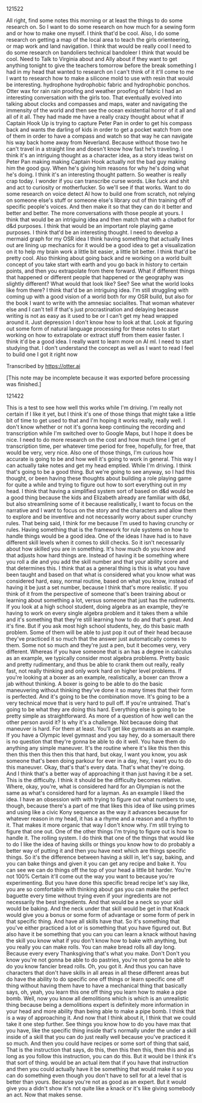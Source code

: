 121522

All right, find some notes this morning or at least the things to do some research on.
So I want to do some research on how much for a sewing form and or how to make one myself.
I think that'd be cool.
Also, I do some research on getting a map of the local area to teach the girls orienteering, or map work and land navigation.
I think that would be really cool I need to do some research on bandoliers technical bandoleer I think that would be cool.
Need to Talk to Virginia about and Ally about if they want to get anything tonight to give the teachers tomorrow before the break something I had in my head that wanted to research on I can't think of it it'll come to me I want to research how to make a silicone mold to use with resin that would be interesting.
hydrophone hydrophobic fabric and hydrophobic ponchos.
Otter wax for rain rain proofing and weather proofing of fabric I had an interesting conversation with the girls too.
That eventually evolved into talking about clocks and compasses and maps, water and navigating the immensity of the world and then see the ocean existential horror of it all and all of it all.
They had made me have a really crazy thought about what if Captain Hook Up is trying to capture Peter Pan in order to get his compass back and wants the darling of kids in order to get a pocket watch from one of them in order to have a compass and watch so that way he can navigate his way back home away from Neverland.
Because without those two he can't travel in a straight line and doesn't know how fast he's traveling.
I think it's an intriguing thought as a character idea, as a story ideas twist on Peter Pan making making Captain Hook actually not the bad guy making him the good guy.
When he's giving him reasons for why he's doing what he's doing.
I think it's an interesting thought pattern.
So weather is really crap today.
I wonder if you can transcribe curse words.
Like fuck and shit and act to curiosity or motherfucker.
So we'll see if that works.
Want to do some research on voice detect AI how to build one from scratch, not relying on someone else's stuff or someone else's library out of thin training off of specific people's voices.
And then make it so that they can do it better and better and better.
The more conversations with those people at yours.
I think that would be an intriguing idea and then match that with a chatbot for d&d purposes.
I think that would be an important role playing game purposes.
I think that'd be an interesting thought.
I need to develop a mermaid graph for my OSR idea I think having something that actually lines out are lining up mechanics for it would be a good idea to get a visualization on it to help my brain work a little bit easier, a little bit better.
I think that'd be pretty cool.
Also thinking about going back and re working on a world built concept of you take start with earth and you go back in history to certain points, and then you extrapolate from there forward.
What if different things that happened or different people that happened or the geography was slightly different? What would that look like? See? See what the world looks like from there? I think that'd be an intriguing idea.
I'm still struggling with coming up with a good vision of a world both for my OSR build, but also for the book I want to write with the amnesiac socialites.
That woman whatever else and I can't tell if that's just procrastination and delaying because writing is not as easy as it used to be or I can't get my head wrapped around it.
Just depression I don't know how to look at that.
Look at figuring out some form of natural language processing for these notes to start working on how to extrapolate or extract stuff from them easier faster.
I think it'd be a good idea.
I really want to learn more on AI ml.
I need to start studying that.
I don't understand the concept as well as I want to read I feel to build one I got it right now

Transcribed by https://otter.ai

[This note may be incomplete because it was exported before processing was finished.]

121422

This is a test to see how well this works while I'm driving.
I'm really not certain if I like it yet, but I think it's one of those things that might take a little bit of time to get used to that and I'm hoping it works really, really well.
I don't know whether or not it's gonna keep continuing the recording and transcription while I'm switched over to Google Maps, but I hope it does be nice.
I need to do more research on the cost and how much time I get of transcription time, per whatever time period for free, hopefully, for free, that would be very, very nice.
Also one of those things, I'm curious how accurate is going to be and how well it's going to work in general.
This way I can actually take notes and get my head emptied.
While I'm driving.
I think that's going to be a good thing.
But we're going to see anyway, so I had this thought, or been having these thoughts about building a role playing game for quite a while and trying to figure out how to sort everything out in my head.
I think that having a simplified system sort of based on d&d would be a good thing because the kids and Elizabeth already are familiar with d&d, but also streamlining some of it because realistically, I want to focus on the narrative and I want to focus on the story and the characters and allow them to explore and be inventive and not necessarily worry about super crunchy rules.
That being said, I think for me because I'm used to having crunchy or rules.
Having something that is the framework for rule systems on how to handle things would be a good idea.
One of the ideas I have had is to have different skill levels when it comes to skill checks.
So it isn't necessarily about how skilled you are in something.
It's how much do you know and that adjusts how hard things are.
Instead of having it be something where you roll a die and you add the skill number and that your ability score and that determines this.
I think that as a general thing is this is what you have been taught and based on that what is considered what you know what was considered hard, easy, normal routine, based on what you know, instead of having it be just a set number, because I think that's more realistic.
If you think of it from the perspective of someone that's been training about or learning about something a lot, versus someone that just has the rudiments.
If you look at a high school student, doing algebra as an example, they're having to work on every single algebra problem and it takes them a while and it's something that they're still learning how to do and that's great.
And it's fine.
But if you ask most high school students, hey, do this basic math problem.
Some of them will be able to just pop it out of their head because they've practiced it so much that the answer just automatically comes to them.
Some not so much and they're just a pen, but it becomes very, very different.
Whereas if you have someone that is an has a degree in calculus as an example, we typically consider most algebra problems.
Pretty basic and pretty rudimentary, and thus be able to crank them out really, really fast, not really thinking and only work hard on higher level problems.
If you're looking at a boxer as an example, realistically, a boxer can throw a jab without thinking.
A boxer is going to be able to do the basic maneuvering without thinking they've done it so many times that their form is perfected.
And it's going to be the combination move.
It's going to be a very technical move that is very hard to pull off.
If you're untrained.
That's going to be what they are doing this hard.
Everything else is going to be pretty simple as straightforward.
As more of a question of how well can the other person avoid it? Is why it's a challenge.
Not because doing that maneuver is hard.
For them at least.
You'll get like gymnasts as an example.
If you have a Olympic level gymnast and you say hey, do a somersault there is no question that they're gonna be able to do it well.
You have them do anything any simple maneuver.
It's the routine where it's like this then this then this then this then this that hard, but okay, I want you know, you ask someone that's been doing parkour for ever in a day, hey, I want you to do this maneuver.
Okay, that's that's every data.
That's what they're doing.
And I think that's a better way of approaching it than just having it be a set.
This is the difficulty.
I think it should be the difficulty becomes relative.
Where, okay, you're, what is considered hard for an Olympian is not the same as what's considered hard for a layman.
As an example I liked the idea.
I have an obsession with with trying to figure out what numbers to use, though, because there's a part of me that likes this idea of like using primes and using like a civic Kony sequence as the way it advances because for whatever reason in my head, it has a a rhyme and a reason and a rhythm to it.
That makes it more organic that way I don't know why.
I'm still trying to figure that one out.
One of the other things I'm trying to figure out is how to handle it.
The rolling system.
I do think that one of the things that would like to do I like the idea of having skills or things you know how to do probably a better way of putting it and then you have next which are things specific things.
So it's the difference between having a skill in, let's say, baking, and you can bake things and given it you can get any recipe and bake it.
You can see we can do things off the top of your head a little bit harder.
You're not 100% Certain it'll come out the way you want to because you're experimenting.
But you have done this specific bread recipe let's say like, you are so comfortable with thinking about gas you can make the perfect baguette every time without trying even if your ingredients are not necessarily the best ingredients.
And that would be a neck so your skill would be baking.
And the neck under that skill would be get in that Knack would give you a bonus or some form of advantage or some form of perk in that specific thing.
And have all skills have that.
So it's something that you've either practiced a lot or is something that you have figured out.
But also have it be something that you can you can learn a knack without having the skill you know what if you don't know how to bake with anything, but you really you can make rolls.
You can make bread rolls all day long.
Because every every Thanksgiving that's what you make.
Don't Don't you know you're not gonna be able to do pastries, you're not gonna be able to do you know fancier bread rolls.
Oh, you got it.
And thus you can have characters that don't have skills in all areas in all these different areas but do have the ability to do specific one off things or learn specific one off thing without having them have to have a mechanical thing that basically says, oh, yeah, you learn this one off thing you learn how to make a pipe bomb.
Well, now you know all demolitions which is which is an unrealistic thing because being a demolitions expert is definitely more information in your head and more ability than being able to make a pipe bomb.
I think that is a way of approaching it.
And now that I think about it, I think that we could take it one step further.
See things you know how to do you have max that you have, like the specific thing inside that's normally under the under a skill inside of a skill that you can do just really well because you've practiced it so much.
And then you could have recipes or some sort of thing that said, That is the instruction that says, do this, then this then this, then this and as long as you follow this instruction, you can do this.
But it would be I think it's that sort of thing.
would be an actual item that if you have that instruction and then you could actually have it be something that would make it so you can do something even though you don't have to sell for at a level that is better than yours.
Because you're not as good as an expert.
But it would give you a didn't show it's not quite like a knack or it's like giving somebody an act.
Now that makes sense.
